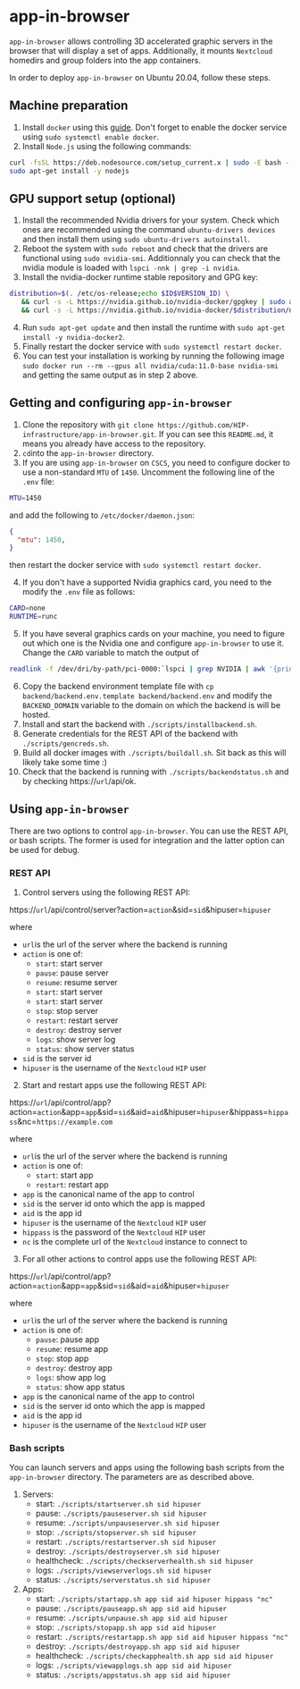 # app-in-browser

`app-in-browser` allows controlling 3D accelerated graphic servers in the browser that will display a set of apps. Additionally, it mounts `Nextcloud` homedirs and group folders into the app containers.

In order to deploy `app-in-browser` on Ubuntu 20.04, follow these steps.


## Machine preparation
1. Install `docker` using this [guide](https://www.digitalocean.com/community/tutorials/how-to-install-and-use-docker-on-ubuntu-20-04). Don't forget to enable the docker service using `sudo systemctl enable docker`.
2. Install `Node.js` using the following commands:
```bash
curl -fsSL https://deb.nodesource.com/setup_current.x | sudo -E bash -
sudo apt-get install -y nodejs
```

## GPU support setup (optional)
1. Install the recommended Nvidia drivers for your system. Check which ones are recommended using the command `ubuntu-drivers devices` and then install them using `sudo ubuntu-drivers autoinstall`.
2. Reboot the system with `sudo reboot` and check that the drivers are functional using `sudo nvidia-smi`. Additionnaly you can check that the nvidia module is loaded with `lspci -nnk | grep -i nvidia`.
3. Install the nvidia-docker runtime stable repository and GPG key:
```bash
distribution=$(. /etc/os-release;echo $ID$VERSION_ID) \
   && curl -s -L https://nvidia.github.io/nvidia-docker/gpgkey | sudo apt-key add - \
   && curl -s -L https://nvidia.github.io/nvidia-docker/$distribution/nvidia-docker.list | sudo tee /etc/apt/sources.list.d/nvidia-docker.list
```

4. Run `sudo apt-get update` and then install the runtime with `sudo apt-get install -y nvidia-docker2`.
5. Finally restart the docker service with `sudo systemctl restart docker`.
6. You can test your installation is working by running the following image `sudo docker run --rm --gpus all nvidia/cuda:11.0-base nvidia-smi` and getting the same output as in step 2 above.

## Getting and configuring `app-in-browser`
1. Clone the repository with `git clone https://github.com/HIP-infrastructure/app-in-browser.git`. If you can see this `README.md`, it means you already have access to the repository.
2. `cd`into the `app-in-browser` directory.
3. If you are using `app-in-browser` on `CSCS`, you need to configure docker to use a non-standard `MTU` of `1450`. Uncomment the following line of the `.env` file:
```bash
MTU=1450
```
and add the following to `/etc/docker/daemon.json`:
```json
{
  "mtu": 1450,
}
```
then restart the docker service with `sudo systemctl restart docker`.

4. If you don't have a supported Nvidia graphics card, you need to the modify the `.env` file as follows:
```bash
CARD=none
RUNTIME=runc
```
5. If you have several graphics cards on your machine, you need to figure out which one is the Nvidia one and configure `app-in-browser` to use it. Change the `CARD` variable to match the output of
```bash
readlink -f /dev/dri/by-path/pci-0000:`lspci | grep NVIDIA | awk '{print $1}'`-card | xargs basename
```
6. Copy the backend environment template file with `cp backend/backend.env.template backend/backend.env` and modify the `BACKEND_DOMAIN` variable to the domain on which the backend is will be hosted.
7. Install and start the backend with `./scripts/installbackend.sh`.
8. Generate credentials for the REST API of the backend with `./scripts/gencreds.sh`. 
9. Build all docker images with `./scripts/buildall.sh`. Sit back as this will likely take some time :)
10. Check that the backend is running with `./scripts/backendstatus.sh` and by checking https://`url`/api/ok.
 
## Using `app-in-browser`
There are two options to control `app-in-browser`. You can use the REST API, or bash scripts. The former is used for integration and the latter option can be used for debug.

### REST API
1. Control servers using the following REST API:

https://`url`/api/control/server?action=`action`&sid=`sid`&hipuser=`hipuser`

where
   * `url`is the url of the server where the backend is running
   * `action` is one of:
      * `start`: start server
      * `pause`: pause server
      * `resume`: resume server
      * `start`: start server 
      * `start`: start server
      * `stop`: stop server
      * `restart`: restart server
      * `destroy`: destroy server
      * `logs`: show server log
      * `status`: show server status
   * `sid` is the server id
   * `hipuser` is the username of the `Nextcloud` `HIP` user
2. Start and restart apps use the following REST API:

https://`url`/api/control/app?action=`action`&app=`app`&sid=`sid`&aid=`aid`&hipuser=`hipuser`&hippass=`hippass`&nc=`https://example.com`

where
   * `url`is the url of the server where the backend is running
   * `action` is one of:
      * `start`: start app
      * `restart`: restart app
   * `app` is the canonical name of the app to control
   * `sid` is the server id onto which the app is mapped
   * `aid` is the app id
   * `hipuser` is the username of the `Nextcloud` `HIP` user
   * `hippass` is the password of the `Nextcloud` `HIP` user
   * `nc` is the complete url of the `Nextcloud` instance to connect to
 3. For all other actions to control apps use the following REST API:

https://`url`/api/control/app?action=`action`&app=`app`&sid=`sid`&aid=`aid`&hipuser=`hipuser`

where
   * `url`is the url of the server where the backend is running
   * `action` is one of:
      * `pause`: pause app
      * `resume`: resume app
      * `stop`: stop app
      * `destroy`: destroy app
      * `logs`: show app log
      * `status`: show app status
   * `app` is the canonical name of the app to control
   * `sid` is the server id onto which the app is mapped
   * `aid` is the app id
   * `hipuser` is the username of the `Nextcloud` `HIP` user

### Bash scripts
You can launch servers and apps using the following bash scripts from the `app-in-browser` directory. The parameters are as described above.
1. Servers:
   * start: `./scripts/startserver.sh sid hipuser`
   * pause: `./scripts/pauseserver.sh sid hipuser`
   * resume: `./scripts/unpauseserver.sh sid hipuser`
   * stop: `./scripts/stopserver.sh sid hipuser`
   * restart: `./scripts/restartserver.sh sid hipuser`
   * destroy: `./scripts/destroyserver.sh sid hipuser`
   * healthcheck: `./scripts/checkserverhealth.sh sid hipuser`
   * logs: `./scripts/viewserverlogs.sh sid hipuser`
   * status: `./scripts/serverstatus.sh sid hipuser`
2. Apps:
   * start: `./scripts/startapp.sh app sid aid hipuser hippass "nc"`
   * pause: `./scripts/pauseapp.sh app sid aid hipuser`
   * resume: `./scripts/unpause.sh app sid aid hipuser`
   * stop: `./scripts/stopapp.sh app sid aid hipuser`
   * restart: `./scripts/restartapp.sh app sid aid hipuser hippass "nc"`
   * destroy: `./scripts/destroyapp.sh app sid aid hipuser`
   * healthcheck: `./scripts/checkapphealth.sh app sid aid hipuser`
   * logs: `./scripts/viewapplogs.sh app sid aid hipuser`
   * status: `./scripts/appstatus.sh app sid aid hipuser`
